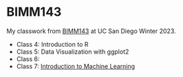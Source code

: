 # BIMM143

My classwork from [BIMM143](https://bioboot.github.io/bimm143_W23/) at UC San Diego Winter 2023.

- Class 4: Introduction to R
- Class 5: Data Visualization with ggplot2 
- Class 6:
- Class 7: [Introduction to Machine Learning](https://github.com/audreyltn/bimm143/blob/main/class07/class07.qmd)
